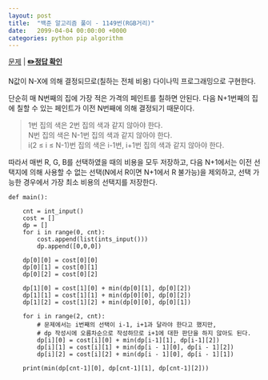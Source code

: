 ```yaml
---
layout: post
title:  "백준 알고리즘 풀이 - 1149번(RGB거리)"
date:   2099-04-04 00:00:00 +0000
categories: python pip algorithm
---
```


[문제](https://www.acmicpc.net/problem/1149) |
**[✏️정답 확인](https://github.com/live2skull/TheLordOfBOJ/blob/master/problems/%EB%8B%A4%EC%9D%B4%EB%82%98%EB%AF%B9_%ED%94%84%EB%A1%9C%EA%B7%B8%EB%9E%98%EB%B0%8D/1149.py)**

N값이 N-X에 의해 결정되므로(칠하는 전체 비용) 다이나믹 프로그래밍으로 구현한다.



단순히 매 N번째의 집에 가장 적은 가격의 페인트를 칠하면 안된다. 다음 N+1번째의 집에 칠할 수 있는 페인트가 이전 N번째에 의해 결정되기 때문이다.
>  1번 집의 색은 2번 집의 색과 같지 않아야 한다.  
N번 집의 색은 N-1번 집의 색과 같지 않아야 한다.  
i(2 ≤ i ≤ N-1)번 집의 색은 i-1번, i+1번 집의 색과 같지 않아야 한다.

따라서 매번 R, G, B를 선택하였을 때의 비용을 모두 저장하고, 다음 N+1에서는 이전 선택지에 의해 사용할 수 없는 선택(N에서 R이면 N+1에서 R 불가능)을 제외하고, 선택 가능한 경우에서 가장 최소 비용의 선택지를 저장한다.

```
def main():

    cnt = int_input()
    cost = []
    dp = []
    for i in range(0, cnt):
        cost.append(list(ints_input()))
        dp.append([0,0,0])

    dp[0][0] = cost[0][0]
    dp[0][1] = cost[0][1]
    dp[0][2] = cost[0][2]

    dp[1][0] = cost[1][0] + min(dp[0][1], dp[0][2])
    dp[1][1] = cost[1][1] + min(dp[0][0], dp[0][2])
    dp[1][2] = cost[1][2] + min(dp[0][0], dp[0][1])

    for i in range(2, cnt):
        # 문제에서는 i번째의 선택이 i-1, i+1과 달라야 한다고 했지만,
        # dp 작성시에 오름차순으로 작성하므로 i+1에 대한 판단을 하지 않아도 된다.
        dp[i][0] = cost[i][0] + min(dp[i-1][1], dp[i-1][2])
        dp[i][1] = cost[i][1] + min(dp[i - 1][0], dp[i - 1][2])
        dp[i][2] = cost[i][2] + min(dp[i - 1][0], dp[i - 1][1])

    print(min(dp[cnt-1][0], dp[cnt-1][1], dp[cnt-1][2]))
```
